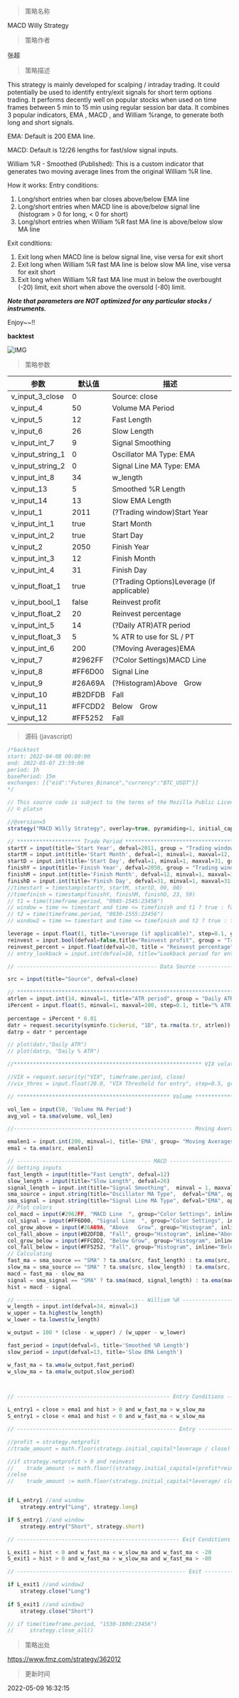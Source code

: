 
> 策略名称

MACD Willy Strategy

> 策略作者

张超

> 策略描述

This strategy is mainly developed for scalping / intraday trading. It could potentially be used to identify entry/exit signals for short term options trading. It performs decently well on popular stocks when used on time frames between 5 min to 15 min using regular session bar data. It combines 3 popular indicators, EMA , MACD , and William %range, to generate both long and short signals.

EMA:
Default is 200 EMA line.

MACD:
Default is 12/26 lengths for fast/slow signal inputs.

William %R - Smoothed (Published):
This is a custom indicator that generates two moving average lines from the original William %R line.

How it works:
Entry conditions:
1. Long/short entries when bar closes above/below EMA line
2. Long/short entries when MACD line is above/below signal line (histogram > 0 for long, < 0 for short)
3. Long/short entries when William %R fast MA line is above/below slow MA line

Exit conditions:
1. Exit long when MACD line is below signal line, vise versa for exit short
2. Exit long when William %R fast MA line is below slow MA line, vise versa for exit short
3. Exit long when William %R fast MA line must in below the overbought (-20) limit, exit short when above the oversold (-80) limit.

***Note that parameters are NOT optimized for any particular stocks / instruments.***

Enjoy~~!!

**backtest**


 ![IMG](https://www.fmz.com/upload/asset/197acb8bfc4293365c3.jpg) 



> 策略参数



|参数|默认值|描述|
|----|----|----|
|v_input_3_close|0|Source: close|high|low|open|hl2|hlc3|hlcc4|ohlc4|
|v_input_4|50|Volume MA Period|
|v_input_5|12|Fast Length|
|v_input_6|26|Slow Length|
|v_input_int_7|9|Signal Smoothing|
|v_input_string_1|0|Oscillator MA Type: EMA|SMA|
|v_input_string_2|0|Signal Line MA Type: EMA|SMA|
|v_input_int_8|34|w_length|
|v_input_13|5|Smoothed %R Length|
|v_input_14|13|Slow EMA Length|
|v_input_1|2011|(?Trading window)Start Year|
|v_input_int_1|true|Start Month|
|v_input_int_2|true|Start Day|
|v_input_2|2050|Finish Year|
|v_input_int_3|12|Finish Month|
|v_input_int_4|31|Finish Day|
|v_input_float_1|true|(?Trading Options)Leverage (if applicable)|
|v_input_bool_1|false|Reinvest profit|
|v_input_float_2|20|Reinvest percentage|
|v_input_int_5|14|(?Daily ATR)ATR period|
|v_input_float_3|5|% ATR to use for SL / PT|
|v_input_int_6|200|(?Moving Averages)EMA|
|v_input_7|#2962FF|(?Color Settings)MACD Line  |
|v_input_8|#FF6D00|Signal Line  |
|v_input_9|#26A69A|(?Histogram)Above   Grow|
|v_input_10|#B2DFDB|Fall|
|v_input_11|#FFCDD2|Below Grow|
|v_input_12|#FF5252|Fall|


> 源码 (javascript)

``` javascript
/*backtest
start: 2022-04-08 00:00:00
end: 2022-05-07 23:59:00
period: 1h
basePeriod: 15m
exchanges: [{"eid":"Futures_Binance","currency":"BTC_USDT"}]
*/

// This source code is subject to the terms of the Mozilla Public License 2.0 at https://mozilla.org/MPL/2.0/
// © platsn

//@version=5
strategy("MACD Willy Strategy", overlay=true, pyramiding=1, initial_capital=10000) 

// ******************** Trade Period **************************************
startY = input(title='Start Year', defval=2011, group = "Trading window")
startM = input.int(title='Start Month', defval=1, minval=1, maxval=12, group = "Trading window")
startD = input.int(title='Start Day', defval=1, minval=1, maxval=31, group = "Trading window")
finishY = input(title='Finish Year', defval=2050, group = "Trading window")
finishM = input.int(title='Finish Month', defval=12, minval=1, maxval=12, group = "Trading window")
finishD = input.int(title='Finish Day', defval=31, minval=1, maxval=31, group = "Trading window")
//timestart = timestamp(startY, startM, startD, 00, 00)
//timefinish = timestamp(finishY, finishM, finishD, 23, 59)
// t1 = time(timeframe.period, "0945-1545:23456") 
// window = time >= timestart and time <= timefinish and t1 ? true : false 
// t2 = time(timeframe.period, "0930-1555:23456")
// window2 = time >= timestart and time <= timefinish and t2 ? true : false 

leverage = input.float(1, title="Leverage (if applicable)", step=0.1, group = "Trading Options")
reinvest = input.bool(defval=false,title="Reinvest profit", group = "Trading Options")
reinvest_percent = input.float(defval=20, title = "Reinvest percentage", group="Trading Options")
// entry_lookback = input.int(defval=10, title="Lookback period for entry condition", group = "Trading Options")

// -------------------------------------------- Data Source --------------------------------------------

src = input(title="Source", defval=close)

// ***************************************************************************************************** Daily ATR *****************************************************
atrlen = input.int(14, minval=1, title="ATR period", group = "Daily ATR")
iPercent = input.float(5, minval=1, maxval=100, step=0.1, title="% ATR to use for SL / PT", group = "Daily ATR")
 
percentage = iPercent * 0.01
datr = request.security(syminfo.tickerid, "1D", ta.rma(ta.tr, atrlen))
datrp = datr * percentage

// plot(datr,"Daily ATR")
// plot(datrp, "Daily % ATR")

//*********************************************************** VIX volatility index ****************************************

//VIX = request.security("VIX", timeframe.period, close)
//vix_thres = input.float(20.0, "VIX Threshold for entry", step=0.5, group="VIX Volatility Index")

// ************************************************ Volume ******************************************************

vol_len = input(50, 'Volume MA Period')
avg_vol = ta.sma(volume, vol_len)

//-------------------------------------------------------- Moving Average ------------------------------------

emalen1 = input.int(200, minval=1, title='EMA', group= "Moving Averages")
ema1 = ta.ema(src, emalen1)

// ------------------------------------------ MACD ------------------------------------------
// Getting inputs
fast_length = input(title="Fast Length", defval=12)
slow_length = input(title="Slow Length", defval=26)
signal_length = input.int(title="Signal Smoothing",  minval = 1, maxval = 50, defval = 9)
sma_source = input.string(title="Oscillator MA Type",  defval="EMA", options=["SMA", "EMA"])
sma_signal = input.string(title="Signal Line MA Type", defval="EMA", options=["SMA", "EMA"])
// Plot colors
col_macd = input(#2962FF, "MACD Line  ", group="Color Settings", inline="MACD")
col_signal = input(#FF6D00, "Signal Line  ", group="Color Settings", inline="Signal")
col_grow_above = input(#26A69A, "Above   Grow", group="Histogram", inline="Above")
col_fall_above = input(#B2DFDB, "Fall", group="Histogram", inline="Above")
col_grow_below = input(#FFCDD2, "Below Grow", group="Histogram", inline="Below")
col_fall_below = input(#FF5252, "Fall", group="Histogram", inline="Below")
// Calculating
fast_ma = sma_source == "SMA" ? ta.sma(src, fast_length) : ta.ema(src, fast_length)
slow_ma = sma_source == "SMA" ? ta.sma(src, slow_length) : ta.ema(src, slow_length)
macd = fast_ma - slow_ma
signal = sma_signal == "SMA" ? ta.sma(macd, signal_length) : ta.ema(macd, signal_length)
hist = macd - signal

// ---------------------------------------- William %R --------------------------------------
w_length = input.int(defval=34, minval=1)
w_upper = ta.highest(w_length)
w_lower = ta.lowest(w_length)

w_output = 100 * (close - w_upper) / (w_upper - w_lower)

fast_period = input(defval=5, title='Smoothed %R Length')
slow_period = input(defval=13, title='Slow EMA Length')

w_fast_ma = ta.wma(w_output,fast_period)
w_slow_ma = ta.ema(w_output,slow_period)



// ------------------------------------------------ Entry Conditions ----------------------------------------

L_entry1 = close > ema1 and hist > 0 and w_fast_ma > w_slow_ma 
S_entry1 = close < ema1 and hist < 0 and w_fast_ma < w_slow_ma 

// -------------------------------------------------- Entry -----------------------------------------------

//profit = strategy.netprofit
//trade_amount = math.floor(strategy.initial_capital*leverage / close) 

//if strategy.netprofit > 0 and reinvest
//    trade_amount := math.floor((strategy.initial_capital+(profit*reinvest_percent*0.01))*leverage / close) 
//else
//    trade_amount := math.floor(strategy.initial_capital*leverage/ close) 


if L_entry1 //and window
    strategy.entry("Long", strategy.long)

if S_entry1 //and window
    strategy.entry("Short", strategy.short)

// --------------------------------------------------- Exit Conditions -------------------------------------

L_exit1 = hist < 0 and w_fast_ma < w_slow_ma and w_fast_ma < -20
S_exit1 = hist > 0 and w_fast_ma > w_slow_ma and w_fast_ma > -80

// ----------------------------------------------------- Exit ---------------------------------------------

if L_exit1 //and window2
    strategy.close("Long")
    
if S_exit1 //and window2
    strategy.close("Short")

// if time(timeframe.period, "1530-1600:23456")
//     strategy.close_all()
```

> 策略出处

https://www.fmz.com/strategy/362012

> 更新时间

2022-05-09 16:32:15

